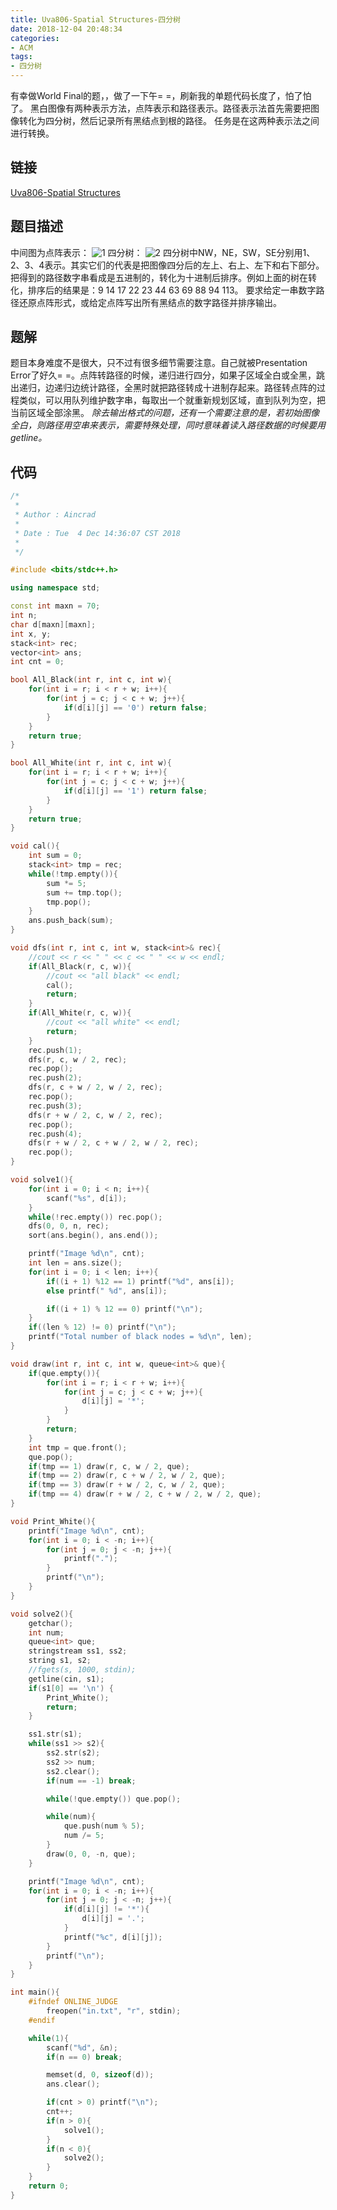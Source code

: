 ```yaml
---
title: Uva806-Spatial Structures-四分树
date: 2018-12-04 20:48:34
categories:
- ACM
tags:
- 四分树
---
```

有幸做World Final的题，，做了一下午= =，刷新我的单题代码长度了，怕了怕了。
黑白图像有两种表示方法，点阵表示和路径表示。路径表示法首先需要把图像转化为四分树，然后记录所有黑结点到根的路径。
任务是在这两种表示法之间进行转换。
<!--more-->

## 链接
[Uva806-Spatial Structures](https://vjudge.net/problem/UVA-806)

## 题目描述
中间图为点阵表示：
![1](/1.png)
四分树：
![2](/2.png)
四分树中NW，NE，SW，SE分别用1、2、3、4表示。其实它们的代表是把图像四分后的左上、右上、左下和右下部分。把得到的路径数字串看成是五进制的，转化为十进制后排序。例如上面的树在转化，排序后的结果是：9 14 17 22 23 44 63 69 88 94 113。
要求给定一串数字路径还原点阵形式，或给定点阵写出所有黑结点的数字路径并排序输出。

## 题解
题目本身难度不是很大，只不过有很多细节需要注意。自己就被Presentation Error了好久= =。点阵转路径的时候，递归进行四分，如果子区域全白或全黑，跳出递归，边递归边统计路径，全黑时就把路径转成十进制存起来。路径转点阵的过程类似，可以用队列维护数字串，每取出一个就重新规划区域，直到队列为空，把当前区域全部涂黑。
*除去输出格式的问题，还有一个需要注意的是，若初始图像全白，则路径用空串来表示，需要特殊处理，同时意味着读入路径数据的时候要用getline。*

## 代码
```C++
/*
 *
 * Author : Aincrad
 *
 * Date : Tue  4 Dec 14:36:07 CST 2018
 *
 */

#include <bits/stdc++.h>

using namespace std;

const int maxn = 70;
int n;
char d[maxn][maxn];
int x, y;
stack<int> rec;
vector<int> ans;
int cnt = 0;

bool All_Black(int r, int c, int w){
    for(int i = r; i < r + w; i++){
        for(int j = c; j < c + w; j++){
            if(d[i][j] == '0') return false;
        }
    }
    return true;
}

bool All_White(int r, int c, int w){
    for(int i = r; i < r + w; i++){
        for(int j = c; j < c + w; j++){
            if(d[i][j] == '1') return false;
        }
    }
    return true;
}

void cal(){
    int sum = 0;
    stack<int> tmp = rec;
    while(!tmp.empty()){
        sum *= 5;
        sum += tmp.top();
        tmp.pop();
    }
    ans.push_back(sum);
}

void dfs(int r, int c, int w, stack<int>& rec){
    //cout << r << " " << c << " " << w << endl;
    if(All_Black(r, c, w)){
        //cout << "all black" << endl;
        cal();
        return;
    }
    if(All_White(r, c, w)){
        //cout << "all white" << endl;
        return;
    }
    rec.push(1);
    dfs(r, c, w / 2, rec);
    rec.pop();
    rec.push(2);
    dfs(r, c + w / 2, w / 2, rec);
    rec.pop();
    rec.push(3);
    dfs(r + w / 2, c, w / 2, rec);
    rec.pop();
    rec.push(4);
    dfs(r + w / 2, c + w / 2, w / 2, rec);
    rec.pop();
} 

void solve1(){
    for(int i = 0; i < n; i++){
        scanf("%s", d[i]);
    }
    while(!rec.empty()) rec.pop();
    dfs(0, 0, n, rec);
    sort(ans.begin(), ans.end());

    printf("Image %d\n", cnt);
    int len = ans.size();
    for(int i = 0; i < len; i++){
        if((i + 1) %12 == 1) printf("%d", ans[i]);
        else printf(" %d", ans[i]);

        if((i + 1) % 12 == 0) printf("\n");
    }
    if((len % 12) != 0) printf("\n");
    printf("Total number of black nodes = %d\n", len);
}

void draw(int r, int c, int w, queue<int>& que){
    if(que.empty()){
        for(int i = r; i < r + w; i++){
            for(int j = c; j < c + w; j++){
                d[i][j] = '*';
            }
        }
        return;
    }
    int tmp = que.front();
    que.pop();
    if(tmp == 1) draw(r, c, w / 2, que);
    if(tmp == 2) draw(r, c + w / 2, w / 2, que);
    if(tmp == 3) draw(r + w / 2, c, w / 2, que);
    if(tmp == 4) draw(r + w / 2, c + w / 2, w / 2, que); 
}

void Print_White(){
    printf("Image %d\n", cnt);
    for(int i = 0; i < -n; i++){
        for(int j = 0; j < -n; j++){
            printf(".");
        }
        printf("\n");
    }
}

void solve2(){
    getchar();
    int num;
    queue<int> que;
    stringstream ss1, ss2;
    string s1, s2;
    //fgets(s, 1000, stdin);
    getline(cin, s1);
    if(s1[0] == '\n') {
        Print_White();
        return;
    }

    ss1.str(s1);
    while(ss1 >> s2){
        ss2.str(s2);
        ss2 >> num;
        ss2.clear();
        if(num == -1) break;

        while(!que.empty()) que.pop();

        while(num){
            que.push(num % 5);
            num /= 5;
        }
        draw(0, 0, -n, que);
    }

    printf("Image %d\n", cnt);
    for(int i = 0; i < -n; i++){
        for(int j = 0; j < -n; j++){
            if(d[i][j] != '*'){
                d[i][j] = '.';
            }
            printf("%c", d[i][j]);
        }
        printf("\n");
    }
}

int main(){
    #ifndef ONLINE_JUDGE
        freopen("in.txt", "r", stdin);
    #endif

    while(1){
        scanf("%d", &n);
        if(n == 0) break;

        memset(d, 0, sizeof(d));
        ans.clear();

        if(cnt > 0) printf("\n");
        cnt++;
        if(n > 0){
            solve1();
        }
        if(n < 0){
            solve2();
        }
    }
    return 0;
}
```

